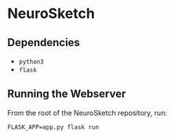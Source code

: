 # NeuroSketch

## Dependencies

- `python3`
- `flask`

## Running the Webserver

From the root of the NeuroSketch repository, run:

```shell
FLASK_APP=app.py flask run
```
